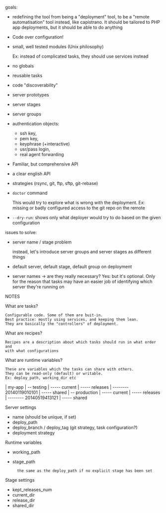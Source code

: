 goals:
- redefining the tool from being a "deployment" tool, to be a
"remote automatisation" tool instead, like capistrano.
It should be tailored to PHP app deployments, but it should be able to do
anything
- Code over configuration!
- small, well tested modules (Unix philosophy)

    Ex: instead of complicated tasks, they should use services instead

- no globals
- reusable tasks
- code "discoverability"
- server prototypes
- server stages
- server groups
- authentication objects:
    - ssh key,
    - pem key,
    - keyphrase (+interactive)
    - usr/pass login,
    - real agent forwarding
- Familiar, but comprehensive API
- a clear english API
- strategies (rsync, git, ftp, sftp, git-rebase)
- `doctor` command

    This would try to explore what is wrong with the deployment.
    Ex: missing or badly configured access to the git repo on the remote

- `--dry-run`: shows only what deployer would try to do based on the given configuration

issues to solve:
- server name / stage problem

    instead, let's introduce server groups and server stages as different
    things

- default server, default stage, default group on deployment
- server names -> are they really necessary?
    Yes: but it's optional. Only for the reason that tasks may have an easier job of identifying which server they're running on

NOTES

What are tasks?

    Configurable code. Some of them are buit-in.
    Best practice: mostly using services, and keeping them lean.
    They are basically the "controllers" of deployment.

What are recipes?

    Recipes are a description about which tasks should run in what order and
    with what configurations

What are runtime variables?

    These are variables which the tasks can share with others.
    They can be read-only (default) or writable.
    Ex: deploy_path, working_dir etc

| my-app
| -- testing
| ----- current
| ----- releases
| -------- 20140119010101
| ----- shared
| -- production
| ----- current
| ----- releases
| -------- 20140519413121
| ----- shared

Server settings
- name (should be unique, if set)
- deploy_path
- deploy_branch / deploy_tag (git strategy, task configuration?)
- deployment strategy

Runtime variables
- working_path
- stage_path

        the same as the deploy_path if no explicit stage has been set

Stage settings
- kept_releases_num
- current_dir
- release_dir
- shared_dir
